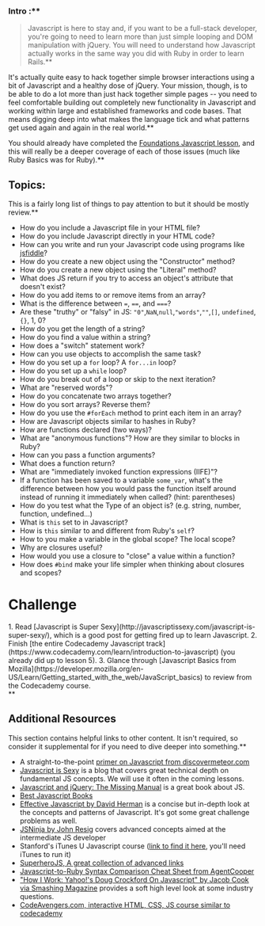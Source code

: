 ### Intro :**



>Javascript is here to stay and, if you want to be a full-stack developer, you're going to need to learn more than just simple looping and DOM manipulation with jQuery.  You will need to understand how Javascript actually works in the same way you did with Ruby in order to learn Rails.**


It's actually quite easy to hack together simple browser interactions using a bit of Javascript and a healthy dose of jQuery.  Your mission, though, is to be able to do a lot more than just hack together simple pages -- you need to feel comfortable building out completely new functionality in Javascript and working within large and established frameworks and code bases.  That means digging deep into what makes the language tick and what patterns get used again and again in the real world.**


You should already have completed the [Foundations Javascript lesson](/foundations/javascript-basics), and this will really be a deeper coverage of each of those issues (much like Ruby Basics was for Ruby).**


## Topics:
This is a fairly long list of things to pay attention to but it should be mostly review.**


* How do you include a Javascript file in your HTML file?
* How do you include Javascript directly in your HTML code?
* How can you write and run your Javascript code using programs like [jsfiddle](http://jsfiddle.net/)?
* How do you create a new object using the "Constructor" method?
* How do you create a new object using the "Literal" method?
* What does JS return if you try to access an object's attribute that doesn't exist?
* How do you add items to or remove items from an array?
* What is the difference between `=`, `==`, and `===`?
* Are these "truthy" or "falsy" in JS: `"0"`,`NaN`,`null`,`"words"`,`""`,`[]`, `undefined`,`{}`, 1, 0?
* How do you get the length of a string?
* How do you find a value within a string?
* How does a "switch" statement work?
* How can you use objects to accomplish the same task?
* How do you set up a `for` loop?  A `for...in` loop?
* How do you set up a `while` loop?
* How do you break out of a loop or skip to the next iteration?
* What are "reserved words"?
* How do you concatenate two arrays together?
* How do you sort arrays?  Reverse them?
* How do you use the `#forEach` method to print each item in an array?
* How are Javascript objects similar to hashes in Ruby?
* How are functions declared (two ways)?
* What are "anonymous functions"?  How are they similar to blocks in Ruby?
* How can you pass a function arguments?
* What does a function return?
* What are "immediately invoked function expressions (IIFE)"?
* If a function has been saved to a variable `some_var`, what's the difference between how you would pass the function itself around instead of running it immediately when called? (hint: parentheses)
* How do you test what the Type of an object is? (e.g. string, number, function, undefined...)
* What is `this` set to in Javascript?
* How is `this` similar to and different from Ruby's `self`?
* How to you make a variable in the global scope?  The local scope?
* Why are closures useful?
* How would you use a closure to "close" a value within a function?
* How does `#bind` make your life simpler when thinking about closures and scopes?
# Challenge
<div class="lesson-content__panel" markdown="1">
1. Read [Javascript is Super Sexy](http://javascriptissexy.com/javascript-is-super-sexy/), which is a good post for getting fired up to learn Javascript.
2. Finish [the entire Codecademy Javascript track](https://www.codecademy.com/learn/introduction-to-javascript) (you already did up to lesson 5).
3. Glance through [Javascript Basics from Mozilla](https://developer.mozilla.org/en-US/Learn/Getting_started_with_the_web/JavaScript_basics) to review from the Codecademy course.
</div>**


## Additional Resources
This section contains helpful links to other content. It isn't required, so consider it supplemental for if you need to dive deeper into something.**


* A straight-to-the-point [primer on Javascript from discovermeteor.com](http://www.discovermeteor.com/blog/javascript-for-meteor/)
* [Javascript is Sexy](http://javascriptissexy.com/how-to-learn-javascript-properly/) is a blog that covers great technical depth on fundamental JS concepts.  We will use it often in the coming lessons.
* [Javascript and jQuery: The Missing Manual](http://web-algarve.com/books/JS%20AJAX%20jquery%20&%20angular/JavaScript%20&%20jQuery-%20The%20Missing%20Manual,%203rd%20Edition.pdf) is a great book about JS.
* [Best Javascript Books](http://www.tripwiremagazine.com/2012/11/best-javascript-jquery-books.html)
* [Effective Javascript by David Herman](http://effectivejs.com/) is a concise but in-depth look at the concepts and patterns of Javascript.  It's got some great challenge problems as well.
* [JSNinja by John Resig](http://jsninja.com) covers advanced concepts aimed at the intermediate JS developer
* Stanford's iTunes U Javascript course ([link to find it here](https://itunes.apple.com/us/itunes-u/advanced-topics-in-web-development/id454017618?mt=10), you'll need iTunes to run it)
* [SuperheroJS, A great collection of advanced links](http://superherojs.com/)
* [Javascript-to-Ruby Syntax Comparison Cheat Sheet from AgentCooper](http://agentcooper.github.io/js-ruby-comparison/)
* ["How I Work: Yahoo!'s Doug Crockford On Javascript" by Jacob Cook via Smashing Magazine](http://coding.smashingmagazine.com/2012/04/27/yahoos-doug-crockford-on-javascript/) provides a soft high level look at some industry questions.
* [CodeAvengers.com, interactive HTML, CSS, JS course similar to codecademy](http://codeavengers.com/)
